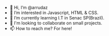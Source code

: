 - 👋 Hi, I’m @arrudaz
- 👀 I’m interested in Javascript, HTML & CSS.
- 🌱 I’m currently learning I.T in Senac SP(Brazil).
- 💞️ I'm looking to collaborate on small projects.
- 📫 How to reach me? For here!

<!---
arrudaz/arrudaz is a ✨ special ✨ repository because its `README.md` (this file) appears on your GitHub profile.
You can click the Preview link to take a look at your changes.
--->
